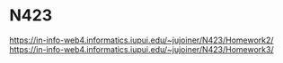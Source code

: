 # N423
https://in-info-web4.informatics.iupui.edu/~jujoiner/N423/Homework2/
<br>
https://in-info-web4.informatics.iupui.edu/~jujoiner/N423/Homework3/
<br>
